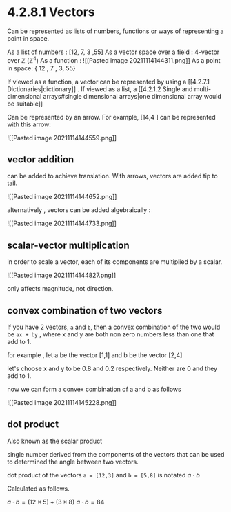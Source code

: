 # 4.2.8.1 Vectors
Can be represented as lists of numbers, functions or ways of representing a point in space.

As a list of numbers : [12, 7, 3 ,55]
As a vector space over a field : 4-vector over ℤ ($ℤ^{4}$)
As a function : ![[Pasted image 20211114144311.png]]
As a point in space: { 12 , 7 , 3, 55}

If viewed as a function, a vector can be represented by using a [[4.2.7.1 Dictionaries|dictionary]] . If viewed as a list, a [[4.2.1.2 Single and multi-dimensional arrays#single dimensional arrays|one dimensional array would be suitable]]

Can be represented by an arrow. For example, [14,4 ] can be represented with this arrow:

![[Pasted image 20211114144559.png]]

## vector addition
can be added to achieve translation. With arrows, vectors are added tip to tail.

![[Pasted image 20211114144652.png]]

alternatively , vectors can be added algebraically :

![[Pasted image 20211114144733.png]]

## scalar-vector multiplication
in order to scale a vector, each of its components are multiplied by a scalar.

![[Pasted image 20211114144827.png]]

only affects magnitude, not direction.

## convex combination of two vectors
If you have 2 vectors, `a` and `b`, then a convex combination of the two would be `ax + by` , where x and y are both non zero numbers less than one that add to 1.


for example , let a be the vector [1,1] and b be the vector [2,4]

let's choose x and y to be 0.8 and 0.2 respectively. Neither are 0 and they add to 1.

now we can form a convex combination of a and b as follows

![[Pasted image 20211114145228.png]]

## dot product
Also known as the scalar product

single number derived from the components of the vectors that can be used to determined the angle between two vectors.

dot product of the vectors `a = [12,3]` and `b = [5,8]` is notated $a \cdot b$

Calculated as follows.

$a \cdot b = (12 \times 5) + (3 \times 8)$
$a \cdot b  = 84$
